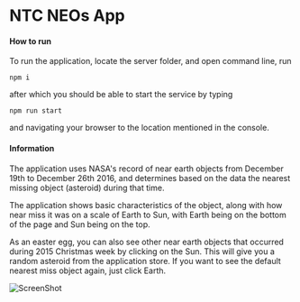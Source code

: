 # NTC NEOs App

#### How to run

To run the application, locate the server folder, and open command line, run

```
npm i
```

after which you should be able to start the service by typing

```
npm run start
```

and navigating your browser to the location mentioned in the console.

#### Information

The application uses NASA's record of near earth objects from December 19th to December 26th 2016, and determines based on the data the nearest missing object (asteroid) during that time.

The application shows basic characteristics of the object, along with how near miss it was on a scale of Earth to Sun, with Earth being on the bottom of the page and Sun being on the top.

As an easter egg, you can also see other near earth objects that occurred during 2015 Christmas week by clicking on the Sun. This will give you a random asteroid from the application store. If you want to see the default nearest miss object again, just click Earth.

![ScreenShot](https://i.imgur.com/ZOQ1E5m.png)
